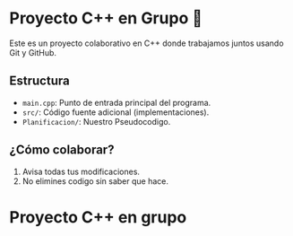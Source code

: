 # Proyecto C++ en Grupo 🚀

Este es un proyecto colaborativo en C++ donde trabajamos juntos usando Git y GitHub.

## Estructura

- `main.cpp`: Punto de entrada principal del programa.
- `src/`: Código fuente adicional (implementaciones).
- `Planificacion/`: Nuestro Pseudocodigo.

## ¿Cómo colaborar?

1. Avisa todas tus modificaciones.
2. No elimines codigo sin saber que hace.
# Proyecto C++ en grupo 
